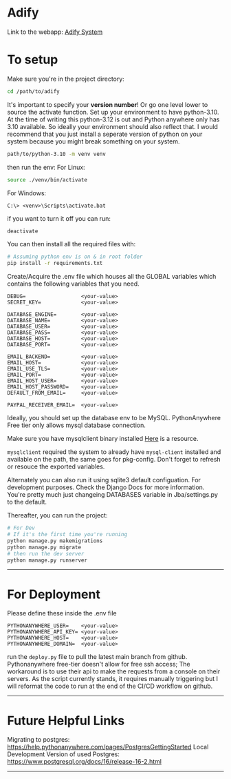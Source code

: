 # Adify

Link to the webapp: [Adify System](https://adifysystem.pythonanywhere.com)




# To setup 

Make sure you're in the project directory:

``` bash
cd /path/to/adify
```

It's important to specify your **version number**! Or go one level lower to source the activate function. 
Set up your environment to have python-3.10. At the time of writing this
python-3.12 is out and Python anywhere only has 3.10 available. So ideally
your environment should also reflect that. I would recommend that you just
install a seperate version of python on your system because you might break
something on your system. 


``` bash
path/to/python-3.10 -m venv venv
```


then run the env: 
For Linux:
``` bash
source ./venv/bin/activate 
```
For Windows:
```
C:\> <venv>\Scripts\activate.bat
```

if you want to turn it off you can run:

``` bash
deactivate
```

You can then install all the required files with:

``` bash
# Assuming python env is on & in root folder
pip install -r requirements.txt
```


Create/Acquire the .env file which houses all the GLOBAL variables which
contains the following variables that you need.

``` env
DEBUG=                  <your-value>
SECRET_KEY=             <your-value>

DATABASE_ENGINE=        <your-value>
DATABASE_NAME=          <your-value>
DATABASE_USER=          <your-value>
DATABASE_PASS=          <your-value>
DATABASE_HOST=          <your-value>
DATABASE_PORT=          <your-value>

EMAIL_BACKEND=          <your-value>
EMAIL_HOST=             <your-value>
EMAIL_USE_TLS=          <your-value>
EMAIL_PORT=             <your-value>
EMAIL_HOST_USER=        <your-value>
EMAIL_HOST_PASSWORD=    <your-value>
DEFAULT_FROM_EMAIL=     <your-value>

PAYPAL_RECEIVER_EMAIL=  <your-value>

```

Ideally, you should set up the database env to be MySQL. PythonAnywhere Free tier
only allows mysql database connection. 


Make sure you have mysqlclient binary installed [Here](https://github.com/PyMySQL/mysqlclient) is a resource.


`mysqlclient` required the system to already have `mysql-client` installed and
available on the path, the same goes for pkg-config. Don't forget to refresh
or resouce the exported variables.


Alternately you can also run it using sqlite3 default configuation. For
development purposes. Check the Django Docs for more information. You're
pretty much just changeing DATABASES variable in Jba/settings.py to the
default.

Thereafter, you can run the project: 

``` bash
# For Dev 
# If it's the first time you're running 
python manage.py makemigrations
python manage.py migrate
# then run the dev server
python manage.py runserver
```

---

# For Deployment 

Please define these inside the .env file
``` env
PYTHONANYWHERE_USER=    <your-value>
PYTHONANYWHERE_API_KEY= <your-value>
PYTHONANYWHERE_HOST=    <your-value>
PYTHONANYWHERE_DOMAIN=  <your-value>
```

run the `deploy.py` file to pull the latest main branch from github. 
Pythonanywhere free-tier doesn't allow for free ssh access; The workaround
is to use their api to make the requests from a console on their servers. As
the script currently stands, it requires manually triggering but I will
reformat the code to run at the end of the CI/CD workflow on github.

---

# Future Helpful Links


Migrating to postgres: https://help.pythonanywhere.com/pages/PostgresGettingStarted
Local Development Version of used Postgres: https://www.postgresql.org/docs/16/release-16-2.html



---

